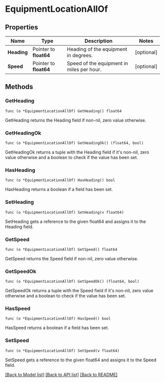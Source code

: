 # EquipmentLocationAllOf

## Properties

Name | Type | Description | Notes
------------ | ------------- | ------------- | -------------
**Heading** | Pointer to **float64** | Heading of the equipment in degrees. | [optional] 
**Speed** | Pointer to **float64** | Speed of the equipment in miles per hour. | [optional] 

## Methods

### GetHeading

`func (o *EquipmentLocationAllOf) GetHeading() float64`

GetHeading returns the Heading field if non-nil, zero value otherwise.

### GetHeadingOk

`func (o *EquipmentLocationAllOf) GetHeadingOk() (float64, bool)`

GetHeadingOk returns a tuple with the Heading field if it's non-nil, zero value otherwise
and a boolean to check if the value has been set.

### HasHeading

`func (o *EquipmentLocationAllOf) HasHeading() bool`

HasHeading returns a boolean if a field has been set.

### SetHeading

`func (o *EquipmentLocationAllOf) SetHeading(v float64)`

SetHeading gets a reference to the given float64 and assigns it to the Heading field.

### GetSpeed

`func (o *EquipmentLocationAllOf) GetSpeed() float64`

GetSpeed returns the Speed field if non-nil, zero value otherwise.

### GetSpeedOk

`func (o *EquipmentLocationAllOf) GetSpeedOk() (float64, bool)`

GetSpeedOk returns a tuple with the Speed field if it's non-nil, zero value otherwise
and a boolean to check if the value has been set.

### HasSpeed

`func (o *EquipmentLocationAllOf) HasSpeed() bool`

HasSpeed returns a boolean if a field has been set.

### SetSpeed

`func (o *EquipmentLocationAllOf) SetSpeed(v float64)`

SetSpeed gets a reference to the given float64 and assigns it to the Speed field.


[[Back to Model list]](../README.md#documentation-for-models) [[Back to API list]](../README.md#documentation-for-api-endpoints) [[Back to README]](../README.md)


